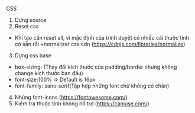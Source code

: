 CSS
1. Dựng source
2. Reset css
- Khi tạo cần reset all, vì mặc định của trình duyệt có nhiều cái thuộc tính có sẵn rồi
+normalizer css cdn
(https://cdnjs.com/libraries/normalize)
3. Dựng css base
- box-sizing: (Thay đổi kích thước của padding/border nhưng không change kích thước ban đầu)
- font-size:100% => Default is 16px
- font-family: sans-serif(Tập hợp những font chữ không có chân)
4. Nhúng font-icons
(https://fontawesome.com/)
5. Kiểm tra thuộc tính không hổ trợ
(https://caniuse.com/)